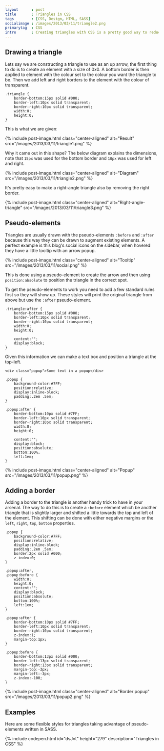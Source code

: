 ```yaml
---
layout      : post
title       : Triangles in CSS
tags        : [CSS, Design, HTML, SASS]
socialimage : /images/2013/03/11/triangle2.png
primarytag  : CSS
intro       : Creating triangles with CSS is a pretty good way to reduce the amount of image dependencies within an application. They're a bit tricky to get your head around at first but once you understand them it's really easy.
---
```


## Drawing a triangle

Lets say we are constructing a triangle to use as an up arrow, the first thing to do is to create an element with a size of 0x0. A bottom border is then applied to element with the colour set to the colour you want the triangle to be. Then we add left and right borders to the element with the colour of transparent.

<!--prettify lang=css-->
    .triangle {
        border-bottom:15px solid #000;
        border-left:10px solid transparent;
        border-right:10px solid transparent;
        width:0;
        height:0;
    }

This is what we are given:

{% include post-image.html class="center-aligned" alt="Result" src="/images/2013/03/11/triangle1.png" %}

Why it came out in this shape? The below diagram explains the dimensions, note that `15px` was used for the bottom border and `10px` was used for left and right.

{% include post-image.html class="center-aligned" alt="Diagram" src="/images/2013/03/11/triangle2.png" %}

It's pretty easy to make a right-angle triangle also by removing the right border.

{% include post-image.html class="center-aligned" alt="Right-angle-triangle" src="/images/2013/03/11/triangle3.png" %}



## Pseudo-elements

Triangles are usually drawn with the pseudo-elements `:before` and `:after` because this way they can be drawn to augment existing elements. A perfect example is this blog's social icons on the sidebar, when hovered they have a little tooltip with an arrow popup.

{% include post-image.html class="center-aligned" alt="Tooltip" src="/images/2013/03/11/social.png" %}

This is done using a pseudo-element to create the arrow and then using `position:absolute` to position the triangle in the correct spot.

To get the pseudo-elements to work you need to add a few standard rules first so they will show up. These styles will print the original triangle from above but use the `:after` pseudo-element.

<!--prettify lang=css-->
    .triangle:after {
        border-bottom:15px solid #000;
        border-left:10px solid transparent;
        border-right:10px solid transparent;
        width:0;
        height:0;

        content:"";
        display:block;
    }

Given this information we can make a text box and position a triangle at the top-left.

<!--prettify lang=html-->
    <div class="popup">Some text in a popup</div>

<!--prettify lang=css-->
    .popup {
        background-color:#7FF;
        position:relative;
        display:inline-block;
        padding:.2em .5em;
    }

    .popup:after {
        border-bottom:10px solid #7FF;
        border-left:10px solid transparent;
        border-right:10px solid transparent;
        width:0;
        height:0;

        content:"";
        display:block;
        position:absolute;
        bottom:100%;
        left:1em;
    }

{% include post-image.html class="center-aligned" alt="Popup" src="/images/2013/03/11/popup.png" %}



## Adding a border

Adding a border to the triangle is another handy trick to have in your arsenal. The way to do this is to create a `:before` element which be another triangle that is slightly larger and shifted a little towards the top and left of the element. This shifting can be done with either negative margins or the `left`, `right`, `top`, `bottom` properties.

<!--prettify lang=css-->
    .popup {
        background-color:#7FF;
        position:relative;
        display:inline-block;
        padding:.2em .5em;
        border:2px solid #000;
        z-index:0;
    }

    .popup:after,
    .popup:before {
        width:0;
        height:0;
        content:"";
        display:block;
        position:absolute;
        bottom:100%;
        left:1em;
    }

    .popup:after {
        border-bottom:10px solid #7FF;
        border-left:10px solid transparent;
        border-right:10px solid transparent;
        z-index:1;
        margin-top:1px;
    }

    .popup:before {
        border-bottom:13px solid #000;
        border-left:13px solid transparent;
        border-right:13px solid transparent;
        margin-top:-3px;
        margin-left:-3px;
        z-index:-100;
    }

{% include post-image.html class="center-aligned" alt="Border popup" src="/images/2013/03/11/popup2.png" %}



## Examples

Here are some flexible styles for triangles taking advantage of pseudo-elements written in SASS.

{% include codepen.html id="dsJvt" height="279" description="Triangles in CSS" %}